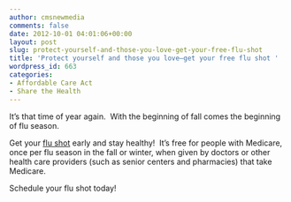 ```yaml
---
author: cmsnewmedia
comments: false
date: 2012-10-01 04:01:06+00:00
layout: post
slug: protect-yourself-and-those-you-love-get-your-free-flu-shot
title: 'Protect yourself and those you love—get your free flu shot '
wordpress_id: 663
categories:
- Affordable Care Act
- Share the Health
---
```


It’s that time of year again.  With the beginning of fall comes the beginning of flu season.  

Get your [flu shot](http://www.medicare.gov/coverage/flu-shots.html) early and stay healthy!  It’s free for people with Medicare, once per flu season in the fall or winter, when given by doctors or other health care providers (such as senior centers and pharmacies) that take Medicare.

Schedule your flu shot today!
